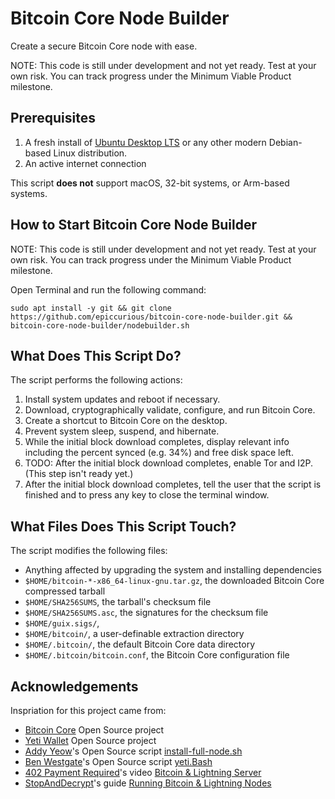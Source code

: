 # Bitcoin Core Node Builder

Create a secure Bitcoin Core node with ease.

NOTE: This code is still under development and not yet ready. Test at your own risk. You can track progress under the Minimum Viable Product milestone.

## Prerequisites

1. A fresh install of [Ubuntu Desktop LTS](https://ubuntu.com/tutorials/install-ubuntu-desktop) or any other modern Debian-based Linux distribution.
2. An active internet connection

This script **does not** support macOS, 32-bit systems, or Arm-based systems.

## How to Start Bitcoin Core Node Builder

NOTE: This code is still under development and not yet ready. Test at your own risk. You can track progress under the Minimum Viable Product milestone.

Open Terminal and run the following command:
```
sudo apt install -y git && git clone https://github.com/epiccurious/bitcoin-core-node-builder.git && bitcoin-core-node-builder/nodebuilder.sh
```

## What Does This Script Do?

The script performs the following actions:
1. Install system updates and reboot if necessary.
2. Download, cryptographically validate, configure, and run Bitcoin Core.
3. Create a shortcut to Bitcoin Core on the desktop.
4. Prevent system sleep, suspend, and hibernate.
5. While the initial block download completes, display relevant info including the percent synced (e.g. 34%) and free disk space left.
6. TODO: After the initial block download completes, enable Tor and I2P. (This step isn't ready yet.)
7. After the initial block download completes, tell the user that the script is finished and to press any key to close the terminal window.

## What Files Does This Script Touch?

The script modifies the following files:
- Anything affected by upgrading the system and installing dependencies
- `$HOME/bitcoin-*-x86_64-linux-gnu.tar.gz`, the downloaded Bitcoin Core compressed tarball
- `$HOME/SHA256SUMS`, the tarball's checksum file
- `$HOME/SHA256SUMS.asc`, the signatures for the checksum file
- `$HOME/guix.sigs/`, 
- `$HOME/bitcoin/`, a user-definable extraction directory
- `$HOME/.bitcoin/`, the default Bitcoin Core data directory
- `$HOME/.bitcoin/bitcoin.conf`, the Bitcoin Core configuration file

## Acknowledgements

Inspriation for this project came from:
- [Bitcoin Core](https://github.com/bitcoin/bitcoin/graphs/contributors) Open Source project
- [Yeti Wallet](https://github.com/JWWeatherman/yeticold/graphs/contributors) Open Source project
- [Addy Yeow](https://github.com/ayeowch/)'s Open Source script [install-full-node.sh](https://bitnodes.io/install-full-node.sh)
- [Ben Westgate](https://twitter.com/BenWestgate_)'s Open Source script [yeti.Bash](https://github.com/BenWestgate/yeti.Bash)
- [402 Payment Required](https://twitter.com/402PaymentReq)'s video [Bitcoin & Lightning Server](https://www.youtube.com/watch?v=_Hrnls92TxQ)
- [StopAndDecrypt](https://twitter.com/StopAndDecrypt)'s guide [Running Bitcoin & Lightning Nodes](https://stopanddecrypt.medium.com/running-bitcoin-lightning-nodes-over-the-tor-network-2021-edition-489180297d5)
